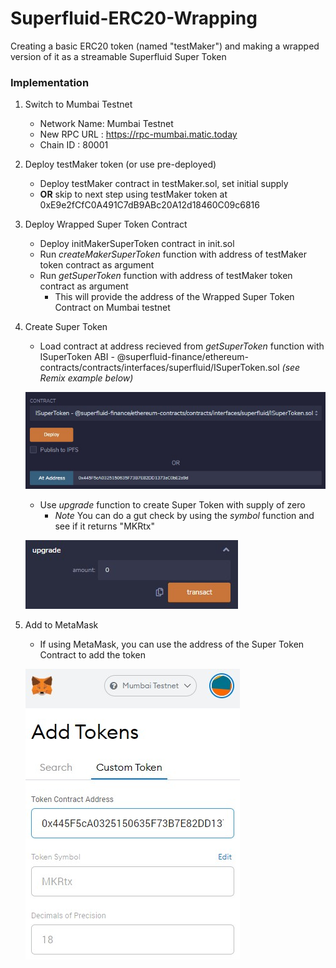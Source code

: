 # Superfluid-ERC20-Wrapping
Creating a basic ERC20 token (named "testMaker") and making a wrapped version of it as a streamable Superfluid Super Token

### Implementation

1. Switch to Mumbai Testnet
    - Network Name: Mumbai Testnet
    - New RPC URL : https://rpc-mumbai.matic.today
    - Chain ID    : 80001

2. Deploy testMaker token (or use pre-deployed)
    * Deploy testMaker contract in testMaker.sol, set initial supply
    * **OR** skip to next step using testMaker token at 0xE9e2fCfC0A491C7dB9ABc20A12d18460C09c6816

3. Deploy Wrapped Super Token Contract
    * Deploy initMakerSuperToken contract in init.sol
    * Run *createMakerSuperToken* function with address of testMaker token contract as argument
    * Run *getSuperToken* function with address of testMaker token contract as argument
        * This will provide the address of the Wrapped Super Token Contract on Mumbai testnet

4. Create Super Token
    * Load contract at address recieved from *getSuperToken* function with ISuperToken ABI - @superfluid-finance/ethereum-contracts/contracts/interfaces/superfluid/ISuperToken.sol *(see Remix example below)*
    
    ![Loading Wrapped Super Token Contract](./img/loadWrappedSuperTokenContract.jpg)

    * Use *upgrade* function to create Super Token with supply of zero
        * *Note* You can do a gut check by using the *symbol* function and see if it returns "MKRtx"

    ![Upgrade Wrapped Super Token Contract to Super Token](./img/upgrade.jpg)

5. Add to MetaMask
    * If using MetaMask, you can use the address of the Super Token Contract to add the token

    ![Add to MetaMask](./img/addmetamask.jpg)
